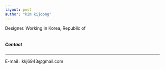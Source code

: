 ```yaml
---
layout: post
author: "kim kijoong"
---
```


Designer. Working in Korea, Republic of
<br>
<br>
<h5>Contact</h5>
<hr style="border: 1px solid #ced4da; opacity: 0.5; margin-bottom: 12px;">
E-mail : kkj6943@gmail.com
